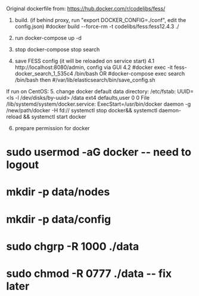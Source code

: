
Original dockerfile from: https://hub.docker.com/r/codelibs/fess/

1. build. (if behind proxy, run "export DOCKER_CONFIG=./conf", edit the config.json)
  #docker build --force-rm  -t codelibs/fess:fess12.4.3 ./

2. run
   docker-compose up -d
   
3. stop
    docker-compose stop search

4. save FESS config (it will be reloaded on service start)
  4.1 http://localhost:8080/admin, config via GUI
  4.2 #docker exec -it fess-docker_search_1_535c4  /bin/bash OR
      #docker-compose exec search /bin/bash
      then 
      #/var/lib/elasticsearch/bin/save_config.sh

If run on CentOS:
5. change docker default data directory:
  /etc/fstab: UUID=<ls -l /dev/disks/by-uuid> /data ext4 defaults,user 0 0
  File /lib/systemd/system/docker.service: ExecStart=/usr/bin/docker daemon -g /new/path/docker -H fd://
  systemctl stop docker&& systemctl daemon-reload && systemctl start docker


6. prepare permission for docker
  # sudo usermod -aG docker <user name> -- need to logout
  #
  # mkdir -p data/nodes
  # mkdir -p data/config
  # sudo chgrp -R 1000 ./data
  # sudo chmod -R 0777 ./data -- fix later
